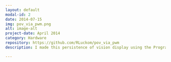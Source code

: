 ```yaml
---
layout: default
modal-id: 2
date: 2014-07-15
img: pov_via_pwm.png
alt: image-alt
project-date: April 2014
category: Hardware
repository: https://github.com/RLuckom/pov_via_pwm
description: I made this persistence of vision display using the Programmable Realtime Units in a BeagleBone Black embedded Linux computer. I finished it just in time for a New Years' Eve party, and the experience taught me a lot about designing electronics and programming in assembly. There are definitely more hardware projects in my future. <div class="videoWrapper"><iframe width="420" height="315" src="https://www.youtube.com/embed/lpmPm4T6jZI" frameborder="0" allowfullscreen></iframe></div>

---
```

